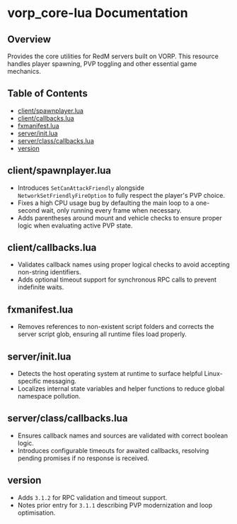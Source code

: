 # vorp_core-lua Documentation

## Overview
Provides the core utilities for RedM servers built on VORP. This resource handles player spawning, PVP toggling and other essential game mechanics.

## Table of Contents
- [client/spawnplayer.lua](#clientspawnplayerlua)
- [client/callbacks.lua](#clientcallbackslua)
- [fxmanifest.lua](#fxmanifestlua)
- [server/init.lua](#serverinitlua)
- [server/class/callbacks.lua](#serverclasscallbackslua)
- [version](#version)

## client/spawnplayer.lua
- Introduces `SetCanAttackFriendly` alongside `NetworkSetFriendlyFireOption` to fully respect the player's PVP choice.
- Fixes a high CPU usage bug by defaulting the main loop to a one-second wait, only running every frame when necessary.
- Adds parentheses around mount and vehicle checks to ensure proper logic when evaluating active PVP state.

## client/callbacks.lua
- Validates callback names using proper logical checks to avoid accepting non-string identifiers.
- Adds optional timeout support for synchronous RPC calls to prevent indefinite waits.

## fxmanifest.lua
- Removes references to non-existent script folders and corrects the server script glob, ensuring all runtime files load properly.

## server/init.lua
- Detects the host operating system at runtime to surface helpful Linux-specific messaging.
- Localizes internal state variables and helper functions to reduce global namespace pollution.

## server/class/callbacks.lua
- Ensures callback names and sources are validated with correct boolean logic.
- Introduces configurable timeouts for awaited callbacks, resolving pending promises if no response is received.

## version
- Adds `3.1.2` for RPC validation and timeout support.
- Notes prior entry for `3.1.1` describing PVP modernization and loop optimisation.
